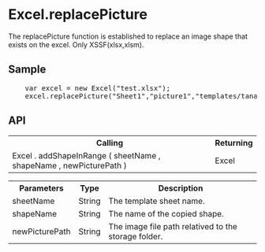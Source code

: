 <H1>Excel.replacePicture</H1>

The replacePicture function is established to replace an image shape that exists on the excel. Only XSSF(xlsx,xlsm).

<h2>Sample</h2>
<pre>
	var excel = new Excel("test.xlsx");
	excel.replacePicture("Sheet1","picture1","templates/tanaka.png");
</pre>

<h2>API</h2>

<table>
<tr><th>Calling</th><th>Returning</th></tr>
<tr><td>Excel . addShapeInRange ( sheetName , shapeName , newPicturePath )</td><td>Excel</td></tr>
</table>


<table>
<tr><th>Parameters</th><th>Type</th><th>Description</th></tr>
<tr><td>sheetName</td><td>String</td><td>The template sheet name.</td></tr>
<tr><td>shapeName</td><td>String</td><td>The name of the copied shape.</td></tr>
<tr><td>newPicturePath</td><td>String</td><td>The image file path relatived to the storage folder.</td></tr>
</table>
